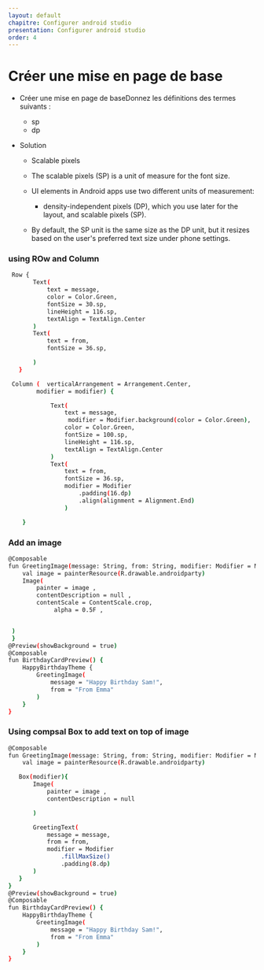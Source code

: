 ```yaml
---
layout: default
chapitre: Configurer android studio
presentation: Configurer android studio
order: 4
---
```


# Créer une mise en page de base

- Créer une mise en page de baseDonnez les définitions des termes suivants :
    - sp
    - dp
  
- Solution 
  - Scalable pixels
  - The scalable pixels (SP) is a unit of measure for the font size. 
  - UI elements in Android apps use two different units of measurement: 
  
    - density-independent pixels (DP), which you use later for the layout, and scalable pixels (SP).
  -  By default, the SP unit is the same size as the DP unit, but it resizes based on the user's preferred text size under phone settings. 

### using ROw and Column

 ```bash
  Row {
        Text(
            text = message,
            color = Color.Green,
            fontSize = 30.sp,
            lineHeight = 116.sp,
            textAlign = TextAlign.Center
        )
        Text(
            text = from,
            fontSize = 36.sp,

        )
    }
```
```bash
 Column (  verticalArrangement = Arrangement.Center,
        modifier = modifier) {

            Text(
                text = message,
                 modifier = Modifier.background(color = Color.Green),
                color = Color.Green,
                fontSize = 100.sp,
                lineHeight = 116.sp,
                textAlign = TextAlign.Center
            )
            Text(
                text = from,
                fontSize = 36.sp,
                modifier = Modifier
                    .padding(16.dp)
                    .align(alignment = Alignment.End)
                )

    }
```

### Add an image 

```bash
@Composable
fun GreetingImage(message: String, from: String, modifier: Modifier = Modifier) {
    val image = painterResource(R.drawable.androidparty)
    Image(
        painter = image ,
        contentDescription = null ,
        contentScale = ContentScale.crop, 
             alpha = 0.5F , 


 )
 }
@Preview(showBackground = true)
@Composable
fun BirthdayCardPreview() {
    HappyBirthdayTheme {
        GreetingImage(
            message = "Happy Birthday Sam!",
            from = "From Emma"
        )
    }
}

```

### Using compsal Box to add text on top of image

```bash
@Composable
fun GreetingImage(message: String, from: String, modifier: Modifier = Modifier) {
    val image = painterResource(R.drawable.androidparty)

   Box(modifier){
       Image(
           painter = image ,
           contentDescription = null

       )

       GreetingText(
           message = message,
           from = from,
           modifier = Modifier
               .fillMaxSize()
               .padding(8.dp)
       )
   }
}
@Preview(showBackground = true)
@Composable
fun BirthdayCardPreview() {
    HappyBirthdayTheme {
        GreetingImage(
            message = "Happy Birthday Sam!",
            from = "From Emma"
        )
    }
}
```